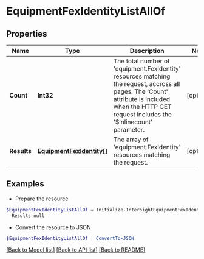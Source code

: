 # EquipmentFexIdentityListAllOf
## Properties

Name | Type | Description | Notes
------------ | ------------- | ------------- | -------------
**Count** | **Int32** | The total number of &#39;equipment.FexIdentity&#39; resources matching the request, accross all pages. The &#39;Count&#39; attribute is included when the HTTP GET request includes the &#39;$inlinecount&#39; parameter. | [optional] 
**Results** | [**EquipmentFexIdentity[]**](EquipmentFexIdentity.md) | The array of &#39;equipment.FexIdentity&#39; resources matching the request. | [optional] 

## Examples

- Prepare the resource
```powershell
$EquipmentFexIdentityListAllOf = Initialize-IntersightEquipmentFexIdentityListAllOf  -Count null `
 -Results null
```

- Convert the resource to JSON
```powershell
$EquipmentFexIdentityListAllOf | ConvertTo-JSON
```

[[Back to Model list]](../README.md#documentation-for-models) [[Back to API list]](../README.md#documentation-for-api-endpoints) [[Back to README]](../README.md)

